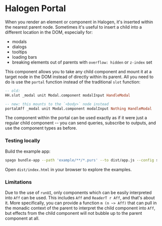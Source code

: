 # Halogen Portal

When you render an element or component in Halogen, it's inserted within the nearest parent node. Sometimes it's useful to insert a child into a different location in the DOM, especially for:

- modals
- dialogs
- tooltips
- loading bars
- breaking elements out of parents with `overflow: hidden` or `z-index` set

This component allows you to take any child component and mount it at a target node in the DOM instead of directly within its parent. All you need to do is use the `portal` function instead of the traditional `slot` function:

```purs
-- old:
HH.slot _modal unit Modal.component modalInput HandleModal

-- new: this mounts to the `<body>` node instead
portalAff _modal unit Modal.component modalInput Nothing HandleModal
```

The component within the portal can be used exactly as if it were just a regular child component -- you can send queries, subscribe to outputs, and use the component types as before.

### Testing locally

Build the example app:

```sh
spago bundle-app --path 'example/**/*.purs' --to dist/app.js --config spago.example.dhall
```

Open `dist/index.html` in your browser to explore the examples.

### Limitations

Due to the use of `runUI`, only components which can be easily interpreted into `Aff` can be used. This includes `Aff` and `ReaderT r Aff`, and that's about it. More specifically, you can provide a function `m (n ~> Aff)` that can pull in the monadic context of the parent to interpret the child component into `Aff`, but effects from the child component will not bubble up to the parent component at all.
